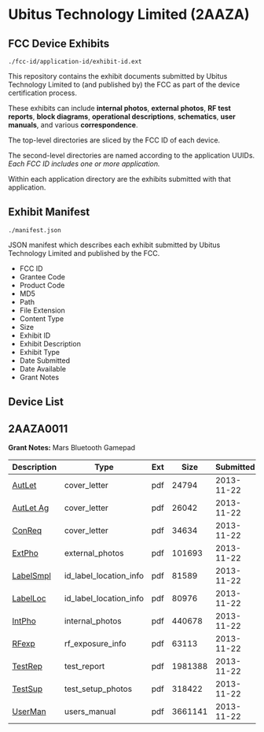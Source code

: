 # Ubitus Technology Limited (2AAZA)
## FCC Device Exhibits

```
./fcc-id/application-id/exhibit-id.ext
```

This repository contains the exhibit documents submitted by Ubitus Technology Limited to (and published by) the FCC as part of the device certification process.

These exhibits can include **internal photos**, **external photos**, **RF test reports**, **block diagrams**, **operational descriptions**, **schematics**, **user manuals**, and various **correspondence**.

The top-level directories are sliced by the FCC ID of each device.

The second-level directories are named according to the application UUIDs. *Each FCC ID includes one or more application.*

Within each application directory are the exhibits submitted with that application. 

## Exhibit Manifest

```
./manifest.json
```

JSON manifest which describes each exhibit submitted by Ubitus Technology Limited and published by the FCC.

- FCC ID
- Grantee Code
- Product Code
- MD5
- Path
- File Extension
- Content Type
- Size
- Exhibit ID
- Exhibit Description
- Exhibit Type
- Date Submitted
- Date Available
- Grant Notes

## Device List
## 2AAZA0011
**Grant Notes:** Mars Bluetooth Gamepad

| Description | Type | Ext | Size | Submitted | Available |
| ----------- | ---- | --- | ---- | --------- | --------- |
| [AutLet](2AAZA0011/11615817b474d7f1708bf9fc1476d51e/2125460.pdf) | cover_letter | pdf | 24794 | 2013-11-22 | 2013-11-22 |
| [AutLet Ag](2AAZA0011/11615817b474d7f1708bf9fc1476d51e/2125461.pdf) | cover_letter | pdf | 26042 | 2013-11-22 | 2013-11-22 |
| [ConReq](2AAZA0011/11615817b474d7f1708bf9fc1476d51e/2125462.pdf) | cover_letter | pdf | 34634 | 2013-11-22 | 2013-11-22 |
| [ExtPho](2AAZA0011/11615817b474d7f1708bf9fc1476d51e/2125465.pdf) | external_photos | pdf | 101693 | 2013-11-22 | 2013-11-22 |
| [LabelSmpl](2AAZA0011/11615817b474d7f1708bf9fc1476d51e/2125463.pdf) | id_label_location_info | pdf | 81589 | 2013-11-22 | 2013-11-22 |
| [LabelLoc](2AAZA0011/11615817b474d7f1708bf9fc1476d51e/2125464.pdf) | id_label_location_info | pdf | 80976 | 2013-11-22 | 2013-11-22 |
| [IntPho](2AAZA0011/11615817b474d7f1708bf9fc1476d51e/2125466.pdf) | internal_photos | pdf | 440678 | 2013-11-22 | 2013-11-22 |
| [RFexp](2AAZA0011/11615817b474d7f1708bf9fc1476d51e/2125476.pdf) | rf_exposure_info | pdf | 63113 | 2013-11-22 | 2013-11-22 |
| [TestRep](2AAZA0011/11615817b474d7f1708bf9fc1476d51e/2125471.pdf) | test_report | pdf | 1981388 | 2013-11-22 | 2013-11-22 |
| [TestSup](2AAZA0011/11615817b474d7f1708bf9fc1476d51e/2125467.pdf) | test_setup_photos | pdf | 318422 | 2013-11-22 | 2013-11-22 |
| [UserMan](2AAZA0011/11615817b474d7f1708bf9fc1476d51e/2125472.pdf) | users_manual | pdf | 3661141 | 2013-11-22 | 2013-11-22 |

